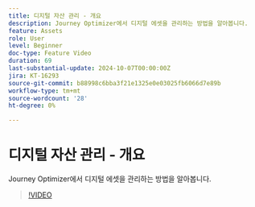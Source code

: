 ```yaml
---
title: 디지털 자산 관리 - 개요
description: Journey Optimizer에서 디지털 에셋을 관리하는 방법을 알아봅니다.
feature: Assets
role: User
level: Beginner
doc-type: Feature Video
duration: 69
last-substantial-update: 2024-10-07T00:00:00Z
jira: KT-16293
source-git-commit: b88998c6bba3f21e1325e0e03025fb6066d7e89b
workflow-type: tm+mt
source-wordcount: '28'
ht-degree: 0%

---
```



# 디지털 자산 관리 - 개요

Journey Optimizer에서 디지털 에셋을 관리하는 방법을 알아봅니다.

>[!VIDEO](https://video.tv.adobe.com/v/3432674/?learn=on)
